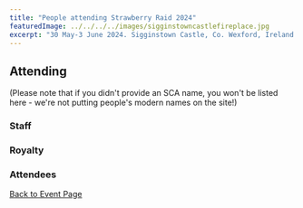 ```yaml
---
title: "People attending Strawberry Raid 2024"
featuredImage: ../../../../images/sigginstowncastlefireplace.jpg
excerpt: "30 May-3 June 2024. Sigginstown Castle, Co. Wexford, Ireland."
---
```


## Attending

(Please note that if you didn't provide an SCA name, you won't be listed here - we're not putting people's modern names on the site!)

### Staff

### Royalty

### Attendees


     
<a href="/events/2024/strawberry-raid-iii/">Back to Event Page</a>
